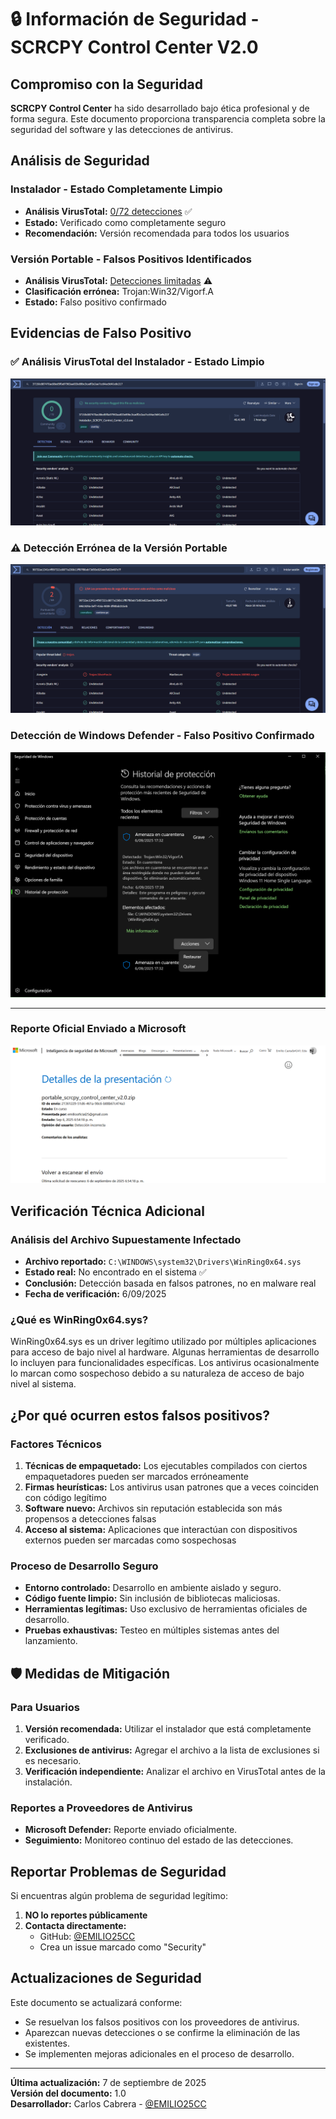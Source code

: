 # 🔒 Información de Seguridad - SCRCPY Control Center V2.0

## Compromiso con la Seguridad

**SCRCPY Control Center** ha sido desarrollado bajo ética profesional y de forma segura. Este documento proporciona transparencia completa sobre la seguridad del software y las detecciones de antivirus.

## Análisis de Seguridad

### Instalador - Estado Completamente Limpio
- **Análisis VirusTotal:** [0/72 detecciones](https://www.virustotal.com/gui/file/37150c887470ac88ed5f0a97963aa833e89bc3cadf2e2aa7cc64ac9d41e8c217/detection) ✅
- **Estado:** Verificado como completamente seguro
- **Recomendación:** Versión recomendada para todos los usuarios

### Versión Portable - Falsos Positivos Identificados
- **Análisis VirusTotal:** [Detecciones limitadas](https://www.virustotal.com/gui/file/90732ac1341c4f997321c8877a236b11ff87f80ab73d93e825aecfa02b487e7f/detection) ⚠️
- **Clasificación errónea:** Trojan:Win32/Vigorf.A
- **Estado:** Falso positivo confirmado

## Evidencias de Falso Positivo

### ✅ Análisis VirusTotal del Instalador - Estado Limpio
![Instalador seguro](./captura_segura_instalador.png)

### ⚠️ Detección Errónea de la Versión Portable
![Falso positivo portable](./falso_positivo_portable.png)

### Detección de Windows Defender - Falso Positivo Confirmado
![Detección Windows Defender](./deteccion_windows_defender.png)

---
### Reporte Oficial Enviado a Microsoft
![Reporte a Microsoft](./reporte_seguridad_microsoft.png)


## Verificación Técnica Adicional

### Análisis del Archivo Supuestamente Infectado
- **Archivo reportado:** `C:\WINDOWS\system32\Drivers\WinRing0x64.sys`
- **Estado real:** No encontrado en el sistema ✅
- **Conclusión:** Detección basada en falsos patrones, no en malware real
- **Fecha de verificación:** 6/09/2025

### ¿Qué es WinRing0x64.sys?
WinRing0x64.sys es un driver legítimo utilizado por múltiples aplicaciones para acceso de bajo nivel al hardware. Algunas herramientas de desarrollo lo incluyen para funcionalidades específicas. Los antivirus ocasionalmente lo marcan como sospechoso debido a su naturaleza de acceso de bajo nivel al sistema.

## ¿Por qué ocurren estos falsos positivos?

### Factores Técnicos
1. **Técnicas de empaquetado:** Los ejecutables compilados con ciertos empaquetadores pueden ser marcados erróneamente
2. **Firmas heurísticas:** Los antivirus usan patrones que a veces coinciden con código legítimo
3. **Software nuevo:** Archivos sin reputación establecida son más propensos a detecciones falsas
4. **Acceso al sistema:** Aplicaciones que interactúan con dispositivos externos pueden ser marcadas como sospechosas

### Proceso de Desarrollo Seguro
- **Entorno controlado:** Desarrollo en ambiente aislado y seguro.
- **Código fuente limpio:** Sin inclusión de bibliotecas maliciosas.
- **Herramientas legítimas:** Uso exclusivo de herramientas oficiales de desarrollo.
- **Pruebas exhaustivas:** Testeo en múltiples sistemas antes del lanzamiento.

## 🛡️ Medidas de Mitigación

### Para Usuarios
1. **Versión recomendada:** Utilizar el instalador que está completamente verificado.
2. **Exclusiones de antivirus:** Agregar el archivo a la lista de exclusiones si es necesario.
3. **Verificación independiente:** Analizar el archivo en VirusTotal antes de la instalación.

### Reportes a Proveedores de Antivirus
-  **Microsoft Defender:** Reporte enviado oficialmente.
-  **Seguimiento:** Monitoreo continuo del estado de las detecciones.

##  Reportar Problemas de Seguridad

Si encuentras algún problema de seguridad legítimo:

1. **NO lo reportes públicamente**
2. **Contacta directamente:**
   - GitHub: [@EMILIO25CC](https://github.com/EMILIO25CC)
   - Crea un issue marcado como "Security"

##  Actualizaciones de Seguridad

Este documento se actualizará conforme:
- Se resuelvan los falsos positivos con los proveedores de antivirus.
- Aparezcan nuevas detecciones o se confirme la eliminación de las existentes.
- Se implementen mejoras adicionales en el proceso de desarrollo.

---

**Última actualización:** 7 de septiembre de 2025  
**Versión del documento:** 1.0  
**Desarrollador:** Carlos Cabrera - [@EMILIO25CC](https://github.com/EMILIO25CC)
